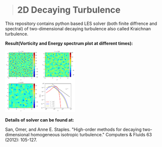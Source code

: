 ># 2D Decaying Turbulence

This repository contains python based LES solver (both finite diffrence and spectral) of two-dimensional decaying turbulence also called Kraichnan turbulence. 

**Result(Vorticity and Energy spectrum plot at different times):**              

<img src="2dturb.png" width="45%" />

**Details of solver can be found at:**

   San, Omer, and Anne E. Staples. "High-order methods for decaying two-dimensional homogeneous isotropic turbulence." Computers & Fluids 63 (2012): 105-127.
